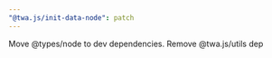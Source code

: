 ```yaml
---
"@twa.js/init-data-node": patch
---
```


Move @types/node to dev dependencies. Remove @twa.js/utils dep
